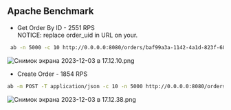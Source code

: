 ## Apache Benchmark

- Get Order By ID - 2551 RPS   
  NOTICE: replace order_uid in URL on your.

```bash
 ab -n 5000 -c 10 http://0.0.0.0:8080/orders/baf99a3a-1142-4a1d-823f-6882fc71e8d3
 ```

![Снимок экрана 2023-12-03 в 17.12.10.png](..%2F..%2F..%2F..%2Fvar%2Ffolders%2F6z%2Frgws40695y35tnhg8gs54svm0000gn%2FT%2FTemporaryItems%2FNSIRD_screencaptureui_xDA1PY%2F%D0%A1%D0%BD%D0%B8%D0%BC%D0%BE%D0%BA%20%D1%8D%D0%BA%D1%80%D0%B0%D0%BD%D0%B0%202023-12-03%20%D0%B2%2017.12.10.png)

- Create Order - 1854 RPS

```bash
ab -m POST -T application/json -c 10 -n 5000 http://0.0.0.0:8080/orders
```  

![Снимок экрана 2023-12-03 в 17.12.38.png](..%2F..%2F..%2F..%2Fvar%2Ffolders%2F6z%2Frgws40695y35tnhg8gs54svm0000gn%2FT%2FTemporaryItems%2FNSIRD_screencaptureui_5z8CJS%2F%D0%A1%D0%BD%D0%B8%D0%BC%D0%BE%D0%BA%20%D1%8D%D0%BA%D1%80%D0%B0%D0%BD%D0%B0%202023-12-03%20%D0%B2%2017.12.38.png)